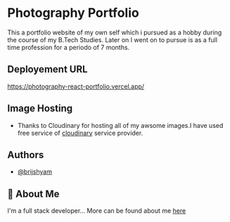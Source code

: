 # Photography Portfolio

This a portfolio website of my own self which i pursued as a hobby during the course of my B.Tech Studies. Later on I went on to pursue is as a full time profession for a periodo of 7 months.

## Deployement URL

https://photography-react-portfolio.vercel.app/

## Image Hosting

-   Thanks to Cloudinary for hosting all of my awsome images.I have used free service of [cloudinary](https://cloudinary.com/) service provider.

## Authors

-   [@brijshyam](https://brijshyam.netlify.app/)

## 🚀 About Me

I'm a full stack developer... More can be found about me [here](https://brijshyam.netlify.app/)
